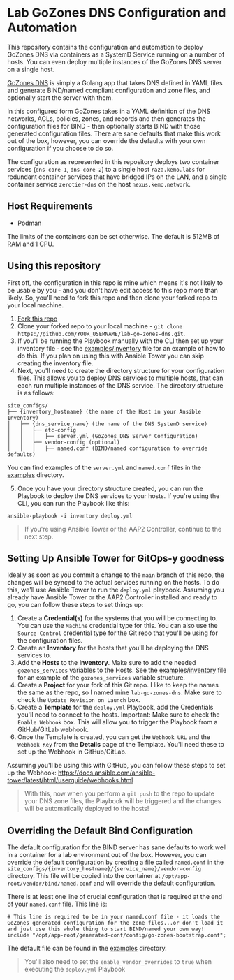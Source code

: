 # Lab GoZones DNS Configuration and Automation

This repository contains the configuration and automation to deploy GoZones DNS via containers as a SystemD Service running on a number of hosts.  You can even deploy multiple instances of the GoZones DNS server on a single host.

[GoZones DNS](https://github.com/kenmoini/go-zones) is simply a Golang app that takes DNS defined in YAML files and generate BIND/named compliant configuration and zone files, and optionally start the server with them.

In this configured form GoZones takes in a YAML definition of the DNS networks, ACLs, policies, zones, and records and then generates the configuration files for BIND - then optionally starts BIND with those generated configuration files.  There are sane defaults that make this work out of the box, however, you can override the defaults with your own configuration if you choose to do so.

The configuration as represented in this repository deploys two container services (`dns-core-1`, `dns-core-2`) to a single host `raza.kemo.labs` for redundant container services that have bridged IPs on the LAN, and a single container service `zerotier-dns` on the host `nexus.kemo.network`.

## Host Requirements

- Podman

The limits of the containers can be set otherwise.  The default is 512MB of RAM and 1 CPU.

## Using this repository

First off, the configuration in this repo is mine which means it's not likely to be usable by you - and you don't have edit access to this repo more than likely.  So, you'll need to fork this repo and then clone your forked repo to your local machine.

1. [Fork this repo](https://github.com/kenmoini/lab-go-zones-dns/fork)
2. Clone your forked repo to your local machine - `git clone https://github.com/YOUR_USERNAME/lab-go-zones-dns.git`.
3. If you'll be running the Playbook manually with the CLI then set up your inventory file - see the [examples/inventory](examples/inventory) file for an example of how to do this.  If you plan on using this with Ansible Tower you can skip creating the inventory file.
4. Next, you'll need to create the directory structure for your configuration files.  This allows you to deploy DNS services to multiple hosts, that can each run multiple instances of the DNS service.  The directory structure is as follows:

```
site_configs/
├── {inventory_hostname} (the name of the Host in your Ansible Inventory)
│   ├── {dns_service_name} (the name of the DNS SystemD service)
│   │   ├── etc-config
│   │   │   ├── server.yml (GoZones DNS Server Configuration)
│   │   ├── vendor-config (optional)
│   │   │   ├── named.conf (BIND/named configuration to override defaults)
```

You can find examples of the `server.yml` and `named.conf` files in the [examples](examples) directory.

5. Once you have your directory structure created, you can run the Playbook to deploy the DNS services to your hosts.  If you're using the CLI, you can run the Playbook like this:

```bash=
ansible-playbook -i inventory deploy.yml
```

> If you're using Ansible Tower or the AAP2 Controller, continue to the next step.

## Setting Up Ansible Tower for GitOps-y goodness

Ideally as soon as you commit a change to the `main` branch of this repo, the changes will be synced to the actual services running on the hosts.  To do this, we'll use Ansible Tower to run the `deploy.yml` playbook.  Assuming you already have Ansible Tower or the AAP2 Controller installed and ready to go, you can follow these steps to set things up:

1. Create a **Credential(s)** for the systems that you will be connecting to.  You can use the `Machine` credential type for this.  You can also use the `Source Control` credential type for the Git repo that you'll be using for the configuration files.
2. Create an **Inventory** for the hosts that you'll be deploying the DNS services to.
3. Add the **Hosts** to the **Inventory**.  Make sure to add the needed `gozones_services` variables to the Hosts.  See the [examples/inventory](examples/inventory) file for an example of the `gozones_services` variable structure.
4. Create a **Project** for your fork of this Git repo.  I like to keep the names the same as the repo, so I named mine `lab-go-zones-dns`.  Make sure to check the `Update Revision on Launch` box.
5. Create a **Template** for the `deploy.yml` Playbook, add the Credentials you'll need to connect to the hosts.  Important: Make sure to check the `Enable Webhook` box.  This will allow you to trigger the Playbook from a GitHub/GitLab webhook.
6. Once the Template is created, you can get the `Webhook URL` and the `Webhook Key` from the **Details** page of the Template.  You'll need these to set up the Webhook in GitHub/GitLab.

Assuming you'll be using this with GitHub, you can follow these steps to set up the Webhook: https://docs.ansible.com/ansible-tower/latest/html/userguide/webhooks.html

> With this, now when you perform a `git push` to the repo to update your DNS zone files, the Playbook will be triggered and the changes will be automatically deployed to the hosts!

## Overriding the Default Bind Configuration

The default configuration for the BIND server has sane defaults to work well in a container for a lab environment out of the box.  However, you can override the default configuration by creating a file called `named.conf` in the `site_configs/{inventory_hostname}/{service_name}/vendor-config` directory.  This file will be copied into the container at `/opt/app-root/vendor/bind/named.conf` and will override the default configuration.

There is at least one line of crucial configuration that is required at the end of your `named.conf` file.  This line is:

```
# This line is required to be in your named.conf file - it loads the GoZones generated configuration for the zone files...or don't load it and just use this whole thing to start BIND/named your own way!
include "/opt/app-root/generated-conf/config/go-zones-bootstrap.conf";
```

The default file can be found in the [examples](examples) directory.

> You'll also need to set the `enable_vendor_overrides` to `true` when executing the `deploy.yml` Playbook